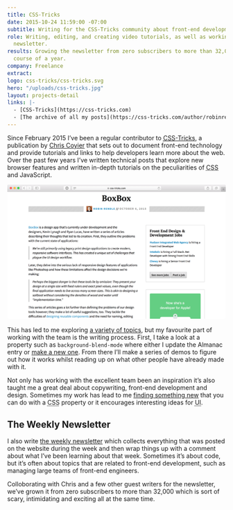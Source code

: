 ```yaml
---
title: CSS-Tricks
date: 2015-10-24 11:59:00 -07:00
subtitle: Writing for the CSS-Tricks community about front-end development.
role: Writing, editing, and creating video tutorials, as well as working on the weekly
  newsletter.
results: Growing the newsletter from zero subscribers to more than 32,000 over the
  course of a year.
company: Freelance
extract: 
logo: css-tricks/css-tricks.svg
hero: "/uploads/css-tricks.jpg"
layout: projects-detail
links: |-
  - [CSS-Tricks](https://css-tricks.com)
  - [The archive of all my posts](https://css-tricks.com/author/robinrendle/)
---
```


Since February 2015 I’ve been a regular contributor to [<abbr title='Cascading style sheets'>CSS</abbr>-Tricks](https://css-tricks.com/), a publication by [Chris Coyier](http://twitter.com/chriscoyier) that sets out to document front-end technology and provide tutorials and links to help developers learn more about the web. Over the past few years I’ve written technical posts that explore new browser features and written in-depth tutorials on the peculiarities of <abbr title='Cascading style sheets'>CSS</abbr> and JavaScript.

![Link post](/build/images/work/css-tricks/link.png)

This has led to me exploring [a variety of topics](https://css-tricks.com/author/robinrendle/), but my favourite part of working with the team is the writing process. First, I take a look at a property such as `background-blend-mode` where either I update the Almanac entry or [make a new one](https://css-tricks.com/almanac/properties/b/background-blend-mode/). From there I’ll make a series of demos to figure out how it works whilst reading up on what other people have already made with it.

Not only has working with the excellent team been an inspiration it’s also taught me a great deal about copywriting, front-end development and design. Sometimes my work has lead to me [finding something new](https://css-tricks.com/chaining-multiple-blend-modes/) that you can do with a <abbr title='cascading style sheets'>CSS</abbr> property or it encourages interesting ideas for <abbr title='user interface'>UI</abbr>.


## The Weekly Newsletter

I also write [the weekly newsletter](http://css-tricks.com/newsletter) which collects everything that was posted on the website during the week and then wrap things up with a comment about what I’ve been learning about that week. Sometimes it’s about code, but it’s often about topics that are related to front-end development, such as managing large teams of front-end engineers.

Colloborating with Chris and a few other guest writers for the newsletter, we’ve grown it from zero subscribers to more than 32,000 which is sort of scary, intimidating and exciting all at the same time.
